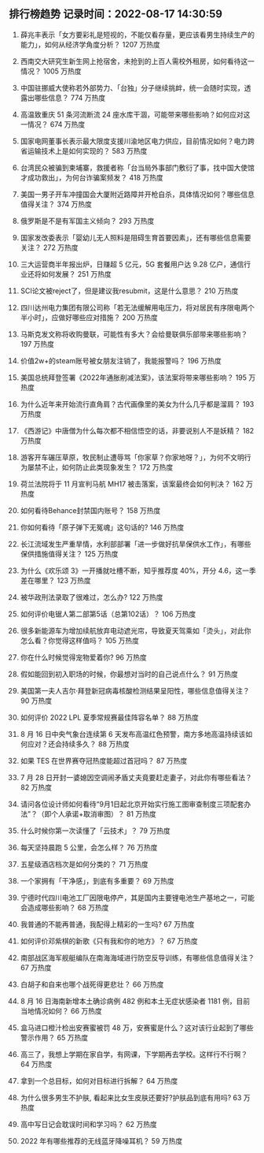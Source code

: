 
## 排行榜趋势 记录时间：2022-08-17 14:30:59
  
  1. 薛兆丰表示「女方要彩礼是短视的，不能仅看存量，更应该看男生持续生产的能力」，如何从经济学角度分析？ 1207 万热度
    
  2. 西南交大研究生新生网上抢宿舍，未抢到的上百人需校外租房，如何看待这一情况？ 1005 万热度
    
  3. 中国驻挪威大使称若外部势力、「台独」分子继续挑衅，统一会随时实现，透露出哪些信息？ 774 万热度
    
  4. 高温致重庆 51 条河流断流 24 座水库干涸，可能带来哪些影响？如何应对这一情况？ 674 万热度
    
  5. 国家电网董事长表示最大限度支援川渝地区电力供应，目前情况如何？电力跨省运输技术上是如何实现的？ 583 万热度
    
  6. 台湾民众被骗到柬埔寨，救援者称「台当局外事部门敷衍了事，找中国大使馆才成功救出」，为何台诈骗案频发？ 418 万热度
    
  7. 美国一男子开车冲撞国会大厦附近路障并开枪自杀，具体情况如何？哪些信息值得关注？ 374 万热度
    
  8. 俄罗斯是不是有军国主义倾向？ 293 万热度
    
  9. 国家发改委表示「婴幼儿无人照料是阻碍生育首要因素」，还有哪些信息需要关注？ 272 万热度
    
  10. 三大运营商半年报出炉，日赚超 5 亿元，5G 套餐用户达 9.28 亿户，通信行业还将如何发展？ 251 万热度
    
  11. SCI论文被reject了，但是建议我resubmit，这是什么意思？ 210 万热度
    
  12. 四川达州电力集团有限公司称「若无法缓解用电压力，将对居民有序限电两个半小时」，应做好哪些应对措施？ 200 万热度
    
  13. 马斯克发文称将收购曼联，可能性有多大？会给曼联俱乐部带来哪些影响？ 197 万热度
    
  14. 价值2w+的steam账号被女朋友注销了，我能报警吗？ 196 万热度
    
  15. 美国总统拜登签署《2022年通胀削减法案》，该法案将带来哪些影响？ 195 万热度
    
  16. 为什么近年来开始流行直角肩？古代画像里的美女为什么几乎都是溜肩？ 193 万热度
    
  17. 《西游记》中唐僧为什么每次都不相信悟空的话，非要说别人不是妖精？ 182 万热度
    
  18. 游客开车碾压草原，牧民制止遭辱骂「你家草？你家地呀？」，为何不文明行为屡禁不止，如何防止此类现象发生？ 172 万热度
    
  19. 荷兰法院将于 11 月宣判马航 MH17 被击落案，该案最终会如何判决？ 162 万热度
    
  20. 如何看待Behance封禁国内账号？ 158 万热度
    
  21. 你如何看待「原子弹下无冤魂」这句话的? 146 万热度
    
  22. 长江流域发生严重旱情，水利部部署「进一步做好抗旱保供水工作」，有哪些保供措施值得关注？ 125 万热度
    
  23. 为什么《欢乐颂 3》一开播就吐槽不断，知乎推荐度 40%，开分 4.6，这一季差在哪里？ 123 万热度
    
  24. 被华政刑法录取了很难过，怎么办? 122 万热度
    
  25. 如何评价电锯人第二部第5话（总第102话）？ 106 万热度
    
  26. 很多新能源车为增加续航放弃电动遮光帘，导致夏天驾乘如「烫头」，对此你怎么看？你觉得这样值吗？ 105 万热度
    
  27. 你在什么时候觉得宠物爱着你? 96 万热度
    
  28. 假如能回到初入职场的时候，你最想对当时的自己说点什么？ 91 万热度
    
  29. 美国第一夫人吉尔·拜登新冠病毒核酸检测结果呈阳性，哪些信息值得关注？ 90 万热度
    
  30. 如何评价 2022 LPL 夏季常规赛最佳阵容名单？ 88 万热度
    
  31. 8 月 16 日中央气象台连续第 6 天发布高温红色预警，南方多地高温持续该如何应对？还会持续多久？ 88 万热度
    
  32. 如果 TES 在世界赛夺冠热度能超过首冠吗？ 87 万热度
    
  33. 7 月 28 日开封一婆媳因空调闹矛盾丈夫竟要赶走妻子，对此你有哪些看法？ 82 万热度
    
  34. 请问各位设计师如何看待“9月1日起北京开始实行施工图审查制度三项配套办法”？（即个人承诺+取消审图）？ 81 万热度
    
  35. 什么时候你第一次读懂了「云技术」？ 79 万热度
    
  36. 每天坚持晨跑 5 公里，会怎么样？ 76 万热度
    
  37. 五星级酒店档次是如何分类的？ 71 万热度
    
  38. 一个家拥有「干净感」，到底有多重要？ 69 万热度
    
  39. 宁德时代四川电池工厂因限电停产，其是国内主要锂电池生产基地之一，可能会造成哪些影响？ 68 万热度
    
  40. 我普通的不能再普通，我配得上精彩的一生吗? 67 万热度
    
  41. 如何评价邓紫棋的新歌《只有我和你的地方》？ 67 万热度
    
  42. 南部战区海军舰艇编队在南海海域进行防空反导训练，有哪些信息值得关注？ 67 万热度
    
  43. 白胡子和自来也哪个战死得更悲壮？ 66 万热度
    
  44. 8 月 16 日海南新增本土确诊病例 482 例和本土无症状感染者 1181 例，目前当地情况如何？ 66 万热度
    
  45. 盒马进口橙汁检出安赛蜜被罚 48 万，安赛蜜是什么？这对该行业起到了哪些警示作用？ 65 万热度
    
  46. 高三了，我想上学期在家自学，有网课，下学期再去学校。这样行不行啊？ 64 万热度
    
  47. 拿到一个总目标，如何对目标进行拆解？ 64 万热度
    
  48. 为什么很多男生不护肤, 看起来比女生皮肤还要好?护肤品到底有用吗? 63 万热度
    
  49. 高中写日记会耽误时间和学习吗？ 62 万热度
    
  50. 2022 年有哪些推荐的无线蓝牙降噪耳机？ 59 万热度
    